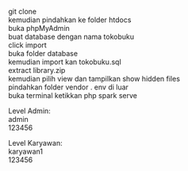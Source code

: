 git clone <br>
kemudian pindahkan ke folder htdocs <br>
buka phpMyAdmin <br>
buat database dengan nama tokobuku <br>
click import<br>
buka folder database <br>
kemudian import kan tokobuku.sql<br>
extract library.zip <br>
kemudian pilih view dan tampilkan show hidden files <br>
pindahkan folder vendor . env di luar <br>
buka terminal ketikkan php spark serve <br>

Level Admin: <br>
admin <br>
123456 <br>

Level Karyawan: <br>
karyawan1 <br>
123456 <br>
